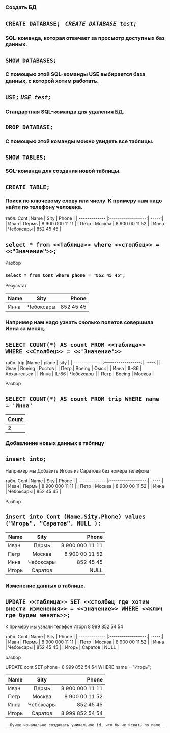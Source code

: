 ### Создать БД 

## ``CREATE DATABASE; `` *`CREATE DATABASE test;`*

### SQL-команда, которая отвечает за просмотр доступных баз данных.

## ``SHOW DATABASES;`` 

### С помощью этой SQL-команды USE выбирается база данных, с которой хотим работать.

## ``USE;`` *`USE test;`*

### Стандартная SQL-команда для удаления БД.

## ``DROP DATABASE;`` 

### С помощью этой команды можно увидеть все таблицы.

## ``SHOW TABLES;`` 

### SQL-команда для создания новой таблицы.

## ``CREATE TABLE;`` 

### Поиск по ключевому слову или числу. К примеру нам надо найти по телефону человека.

табл. Cont
|Name     | Sity              | Phone |
| ------------- |:------------------:| -----:|
| Иван    | Пермь   | 8 900 000 11 11 |
| Петр     | Москва |   8 900 00 11 52 |
| Инна  | Чебоксары        |     852 45 45 |

## ``select * from <<Таблица>> where <<столбец>> = <<"Значение">>;`` 

Разбор 

### ``select * from Cont where phone = "852 45 45";``

Результат 

|Name     | Sity              | Phone |
| ------------- |:------------------:| -----:|
| Инна  | Чебоксары        |     852 45 45 |

### Например нам надо узнать сколько полетов совершила Инна за месяц.

## ``SELECT COUNT(*) AS count FROM <<таблица>> WHERE <<Столбец>> = <<'Значение'>> ``

табл. trip
|Name     | plane             | sity |
| ------------- |:------------------:| -----:|
| Иван    | Boeing  | Ростов |
| Петр     | Boeing | Омск |
| Инна  | IL-86        |  Архангельск  |
| Инна  | IL-86        | Чебоксары |
| Петр     | Boeing | Москва   |

Разбор 

## ``SELECT COUNT(*) AS count FROM trip WHERE name = 'Инна' ``

|Count    |  
| ------------- |
|2 |

### Добавление новых данных в таблицу

 ## ``insert into;`` 

Например мы Добавить Игорь из Саратова без номера телефона

табл. Cont
|Name     | Sity              | Phone |
| ------------- |:------------------:| -----:|
| Иван    | Пермь   | 8 900 000 11 11 |
| Петр     | Москва |   8 900 00 11 52 |
| Инна  | Чебоксары        |     852 45 45 |

Разбор
## ``insert into Cont (Name,Sity,Phone) values ("Игорь", "Саратов", NULL );``

|Name     | Sity              | Phone |
| ------------- |:------------------:| -----:|
| Иван    | Пермь   | 8 900 000 11 11 |
| Петр     | Москва |   8 900 00 11 52 |
| Инна  | Чебоксары        |     852 45 45 |
| Игорь  | Саратов       |  NULL |

### Изменение данных в таблице.
 ## ``UPDATE <<таблица>> SET <<столбец где хотим внести изменения>> = <<значение>> WHERE <<ключ где будем менять>>;`` 

К примеру мы узнали телефон Игоря 8 999 852 54 54

табл. Cont
|Name     | Sity              | Phone |
| ------------- |:------------------:| -----:|
| Иван    | Пермь   | 8 900 000 11 11 |
| Петр     | Москва |   8 900 00 11 52 |
| Инна  | Чебоксары        |     852 45 45 |
| Игорь  | Саратов       |  NULL |

разбор

UPDATE cont SET phone= 8 999 852 54 54 WHERE name = "Игорь";

|Name     | Sity              | Phone |
| ------------- |:------------------:| -----:|
| Иван    | Пермь   | 8 900 000 11 11 |
| Петр     | Москва |   8 900 00 11 52 |
| Инна  | Чебоксары        |     852 45 45 |
| Игорь  | Саратов       | 8 999 852 54 54 |

```__Лучше изначально создавать уникальное id, что бы не искать по name__```



